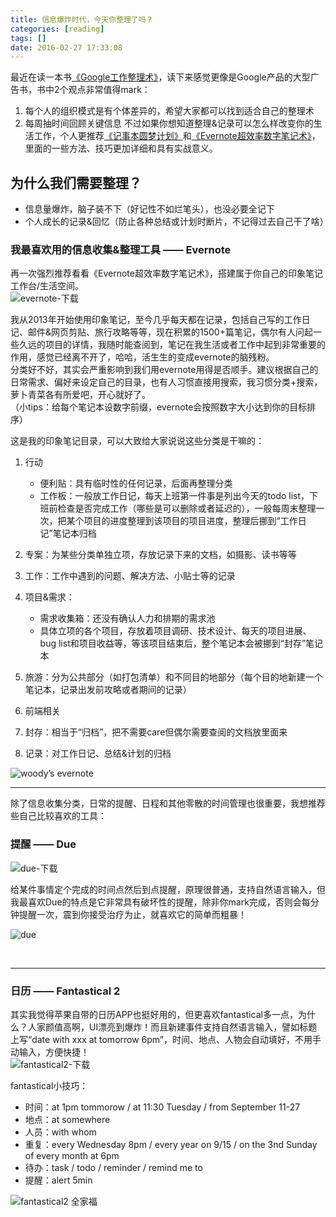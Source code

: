 ```yaml
---
title: 信息爆炸时代，今天你整理了吗？
categories: [reading]
tags: []
date: 2016-02-27 17:33:08
---
```


最近在读一本书[《Google工作整理术》](http://book.douban.com/subject/26671649/)，读下来感觉更像是Google产品的大型广告书，书中2个观点非常值得mark：

1.  每个人的组织模式是有个体差异的，希望大家都可以找到适合自己的整理术
2.  每周抽时间回顾关键信息
不过如果你想知道整理&amp;记录可以怎么样改变你的生活工作，个人更推荐[《记事本圆梦计划》](http://book.douban.com/subject/2033803/)和[《Evernote超效率数字笔记术》](http://book.douban.com/subject/24524405/)，里面的一些方法、技巧更加详细和具有实战意义。

<!--more-->

## 为什么我们需要整理？

*   信息量爆炸，脑子装不下（好记性不如烂笔头），也没必要全记下
*   个人成长的记录&amp;回忆（防止各种总结或计划时断片，不记得过去自己干了啥）

### 我最喜欢用的信息收集&amp;整理工具 —— Evernote

再一次强烈推荐看看《Evernote超效率数字笔记术》，搭建属于你自己的印象笔记工作台/生活空间。  
![evernote-下载](https://cdn.sinacloud.net/woodysblog/information-organize/evernote-download.jpg)
  
我从2013年开始使用印象笔记，至今几乎每天都在记录，包括自己写的工作日记、邮件&amp;网页剪贴、旅行攻略等等，现在积累的1500+篇笔记，偶尔有人问起一些久远的项目的详情，我随时能查阅到，笔记在我生活或者工作中起到非常重要的作用，感觉已经离不开了，哈哈，活生生的变成evernote的脑残粉。  
分类好不好，其实会严重影响到我们用evernote用得是否顺手。建议根据自己的日常需求、偏好来设定自己的目录，也有人习惯直接用搜索，我习惯分类+搜索，萝卜青菜各有所爱吧，开心就好了。  
（小tips：给每个笔记本设数字前缀，evernote会按照数字大小达到你的目标排序）
  
这是我的印象笔记目录，可以大致给大家说说这些分类是干嘛的：

1.  行动

    *   便利贴：具有临时性的任何记录，后面再整理分类
    *   工作板：一般放工作日记，每天上班第一件事是列出今天的todo list，下班前检查是否完成工作（哪些是可以删除或者延迟的），一般每周末整理一次，把某个项目的进度整理到该项目的项目进度，整理后挪到“工作日记”笔记本归档

2.  专案：为某些分类单独立项，存放记录下来的文档，如摄影、读书等等
3.  工作：工作中遇到的问题、解决方法、小贴士等的记录
4.  项目&amp;需求：

    *   需求收集箱：还没有确认人力和排期的需求池
    *   具体立项的各个项目，存放着项目调研、技术设计、每天的项目进展、bug list和项目收益等，等该项目结束后，整个笔记本会被挪到“封存”笔记本

5.  旅游：分为公共部分（如打包清单）和不同目的地部分（每个目的地新建一个笔记本，记录出发前攻略或者期间的记录）
6.  前端相关
7.  封存：相当于“归档”，把不需要care但偶尔需要查阅的文档放里面来
8.  记录：对工作日记、总结&amp;计划的归档
  
![woody’s evernote](https://cdn.sinacloud.net/woodysblog/information-organize/woody-evernote.png)

* * *

除了信息收集分类，日常的提醒、日程和其他零散的时间管理也很重要，我想推荐些自己比较喜欢的工具：

### 提醒 —— Due

![due-下载](https://cdn.sinacloud.net/woodysblog/information-organize/due-download.jpg)
  
给某件事情定个完成的时间点然后到点提醒，原理很普通，支持自然语言输入，但我最喜欢Due的特点是它非常具有破坏性的提醒，除非你mark完成，否则会每分钟提醒一次，震到你接受治疗为止，就喜欢它的简单而粗暴！
  
![due](https://cdn.sinacloud.net/woodysblog/information-organize/due.png)

&nbsp;

* * *

### 日历 —— Fantastical 2
  
其实我觉得苹果自带的日历APP也挺好用的，但更喜欢fantastical多一点，为什么？人家颜值高啊，UI漂亮到爆炸！而且新建事件支持自然语言输入，譬如标题上写“date with xxx at tomorrow 6pm”，时间、地点、人物会自动填好，不用手动输入，方便快捷！  
![fantastical2-下载](https://cdn.sinacloud.net/woodysblog/information-organize/fantastical2-download.jpg)

fantastical小技巧：

* 时间：at 1pm tommorow / at 11:30 Tuesday / from September 11-27
* 地点：at somewhere
* 人员：with whom
* 重复：every Wednesday 8pm / every year on 9/15 / on the 3nd Sunday of every month at 6pm
* 待办：task / todo / reminder / remind me to
* 提醒：alert 5min
  
![fantastical2 全家福](https://cdn.sinacloud.net/woodysblog/information-organize/fantastical-2.png)
